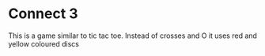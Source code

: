 <h1>Connect 3</h1>

<p>This is a game similar to tic tac toe. Instead of crosses and O it uses red and yellow coloured discs</p>
